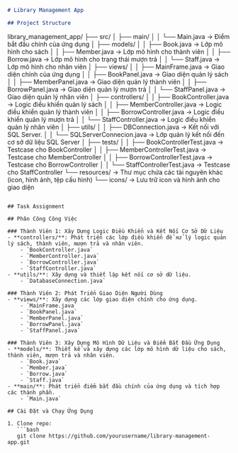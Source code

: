 ```markdown
# Library Management App

## Project Structure

```
library_management_app/
├── src/
│   ├── main/
│   │   └── Main.java             -> Điểm bắt đầu chính của ứng dụng
│   ├── models/
│   │   ├── Book.java             -> Lớp mô hình cho sách
│   │   ├── Member.java           -> Lớp mô hình cho thành viên
│   │   ├── Borrow.java           -> Lớp mô hình cho trạng thái mượn trả
│   │   └── Staff.java            -> Lớp mô hình cho nhân viên
│   ├── views/
│   │   ├── MainFrame.java        -> Giao diện chính của ứng dụng
│   │   ├── BookPanel.java        -> Giao diện quản lý sách
│   │   ├── MemberPanel.java      -> Giao diện quản lý thành viên
│   │   ├── BorrowPanel.java      -> Giao diện quản lý mượn trả
│   │   └── StaffPanel.java       -> Giao diện quản lý nhân viên
│   ├── controllers/
│   │   ├── BookController.java   -> Logic điều khiển quản lý sách
│   │   ├── MemberController.java -> Logic điều khiển quản lý thành viên
│   │   ├── BorrowController.java -> Logic điều khiển quản lý mượn trả
│   │   └── StaffController.java  -> Logic điều khiển quản lý nhân viên
│   ├── utils/
│   │   ├── DBConnection.java         -> Kết nối với SQL Server.
│   │   └── SQLServerConnecion.java   -> Lớp quản lý kết nối đến cơ sở dữ liệu SQL Server
│   ├── tests/
│   │   ├── BookControllerTest.java   -> Testcase cho BookController
│   │   ├── MemberControllerTest.java -> Testcase cho MemberController
│   │   ├── BorrowControllerTest.java -> Testcase cho BorrowController
│   │   └── StaffControllerTest.java  -> Testcase cho StaffController
└── resources/                    -> Thư mục chứa các tài nguyên khác (icon, hình ảnh, tệp cấu hình)
    └── icons/                    -> Lưu trữ icon và hình ảnh cho giao diện

```

## Task Assignment

## Phân Công Công Việc

### Thành Viên 1: Xây Dựng Logic Điều Khiển và Kết Nối Cơ Sở Dữ Liệu
- **controllers/**: Phát triển các lớp điều khiển để xử lý logic quản lý sách, thành viên, mượn trả và nhân viên.
    - `BookController.java`
    - `MemberController.java`
    - `BorrowController.java`
    - `StaffController.java`
- **utils/**: Xây dựng và thiết lập kết nối cơ sở dữ liệu.
    - `DatabaseConnection.java`

### Thành Viên 2: Phát Triển Giao Diện Người Dùng
- **views/**: Xây dựng các lớp giao diện chính cho ứng dụng.
    - `MainFrame.java`
    - `BookPanel.java`
    - `MemberPanel.java`
    - `BorrowPanel.java`
    - `StaffPanel.java`

### Thành Viên 3: Xây Dựng Mô Hình Dữ Liệu và Điểm Bắt Đầu Ứng Dụng
- **models/**: Thiết kế và xây dựng các lớp mô hình dữ liệu cho sách, thành viên, mượn trả và nhân viên.
    - `Book.java`
    - `Member.java`
    - `Borrow.java`
    - `Staff.java`
- **main/**: Phát triển điểm bắt đầu chính của ứng dụng và tích hợp các thành phần.
    - `Main.java`

## Cài Đặt và Chạy Ứng Dụng

1. Clone repo:
   ```bash
   git clone https://github.com/yourusername/library-management-app.git

```